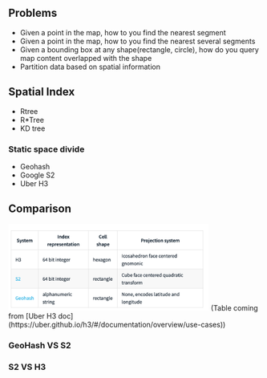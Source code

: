 
## Problems

- Given a point in the map, how to you find the nearest segment
- Given a point in the map, how to you find the nearest several segments
- Given a bounding box at any shape(rectangle, circle), how do you query map content overlapped with the shape
- Partition data based on spatial information

## Spatial Index

- Rtree
- R*Tree
- KD tree

### Static space divide

- Geohash
- Google S2
- Uber H3

## Comparison

<img src="../resource/pictures/spatial_index_comparison_table.png" alt="spatial_index_comparison_table" width="400"/>
(Table coming from [Uber H3 doc](https://uber.github.io/h3/#/documentation/overview/use-cases))


### GeoHash VS S2


### S2 VS H3

